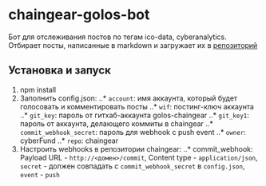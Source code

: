 # chaingear-golos-bot
Бот для отслеживания постов по тегам ico-data, cyberanalytics. Отбирает посты, написанные в markdown и загружает их в [репозиторий](https://github.com/goloschaingear/chaingear)

## Установка и запуск
1. npm install
2. Заполнить config.json:
..* `account`: имя аккаунта, который будет голосовать и комментировать посты
..* `wif`: постинг-ключ аккаунта
..* `git_key`: пароль от гитхаб-аккаунта golos-chaingear
..* `git_key1`: пароль от аккаунта, делающего коммиты в chaingear
..* `commit_webhook_secret`: пароль для webhook с push event
..* `owner`: cyberFund
..* `repo`: chaingear
3. Настроить webhooks в репозитории chaingear:
..* commit_webhook: Payload URL - `http://<домен>/commit`, Content type - `application/json`, `secret` - должен совпадать с `commit_webhook_secret` в `config.json`, `event` - `push`
